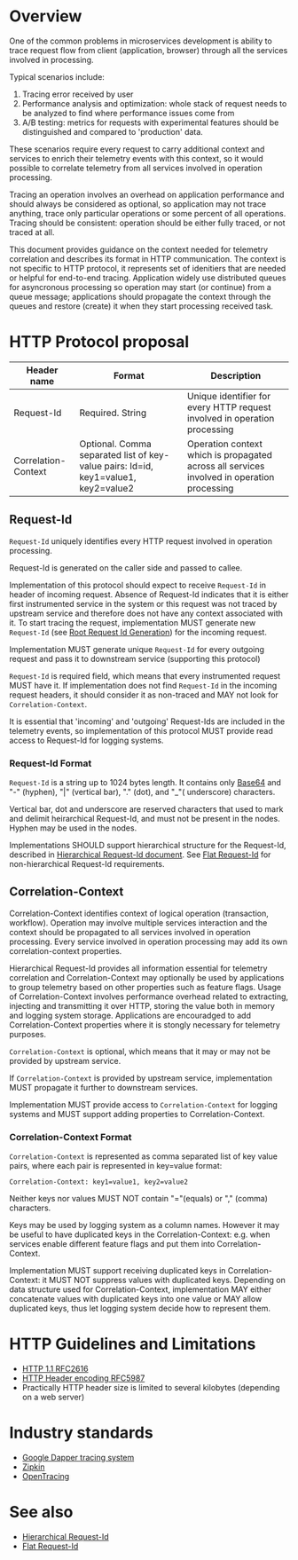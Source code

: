 # Overview
One of the common problems in microservices development is ability to trace request flow from client (application, browser) through all the services involved in processing.

Typical scenarios include:

1. Tracing error received by user
2. Performance analysis and optimization: whole stack of request needs to be analyzed to find where performance issues come from
3. A/B testing: metrics for requests with experimental features should be distinguished and compared to 'production' data.

These scenarios require every request to carry additional context and services to enrich their telemetry events with this context, so it would possible to correlate telemetry from all services involved in operation processing.

Tracing an operation involves an overhead on application performance and should always be considered as optional, so application may not trace anything, trace only particular operations or some percent of all operations. 
Tracing should be consistent: operation should be either fully traced, or not traced at all.

This document provides guidance on the context needed for telemetry correlation and describes its format in HTTP communication. The context is not specific to HTTP protocol, it represents set of idenitiers that are needed or helpful for end-to-end tracing. Application widely use distributed queues for asyncronous processing so operation may start (or continue) from a queue message; applications should propagate the context through the queues and restore (create) it when they start processing received task.

# HTTP Protocol proposal
| Header name           |  Format    | Description |
| ----------------------| ---------- | ---------- |
| Request-Id            | Required. String | Unique identifier for every HTTP request involved in operation processing |
| Correlation-Context   | Optional. Comma separated list of key-value pairs: Id=id, key1=value1, key2=value2 | Operation context which is propagated across all services involved in operation processing |

## Request-Id
`Request-Id` uniquely identifies every HTTP request involved in operation processing. 

Request-Id is generated on the caller side and passed to callee. 

Implementation of this protocol should expect to receive `Request-Id` in header of incoming request. 
Absence of Request-Id indicates that it is either first instrumented service in the system or this request was not traced by upstream service and therefore does not have any context associated with it.
To start tracing the request, implementation MUST generate new `Request-Id` (see [Root Request Id Generation](#root-request-id-generation)) for the incoming request.

Implementation MUST generate unique `Request-Id` for every outgoing request and pass it to downstream service (supporting this protocol)

`Request-Id` is required field, which means that every instrumented request MUST have it. If implementation does not find `Request-Id` in the incoming request headers, it should consider it as non-traced and MAY not look for `Correlation-Context`.

It is essential that 'incoming' and 'outgoing' Request-Ids are included in the telemetry events, so implementation of this protocol MUST provide read access to Request-Id for logging systems.

### Request-Id Format
`Request-Id` is a string up to 1024 bytes length. It contains only [Base64](https://en.wikipedia.org/wiki/Base64) and "-" (hyphen), "|" (vertical bar), "." (dot), and "_"( underscore) characters.

Vertical bar, dot and underscore are reserved characters that used to mark and delimit heirarchical Request-Id, and must not be present in the nodes. Hyphen may be used in the nodes.

Implementations SHOULD support hierarchical structure for the Request-Id, described in [Hierarchical Request-Id document](hierarchical_request_id.md).
See [Flat Request-Id](flat_request_id.md) for non-hierarchical Request-Id requirements.

## Correlation-Context
Correlation-Context identifies context of logical operation (transaction, workflow). Operation may involve multiple services interaction and the context should be propagated to all services involved in operation processing. Every service involved in operation processing may add its own correlation-context properties. 

Hierarchical Request-Id provides all information essential for telemetry correlation and Correlation-Context may optionally be used by applications to group telemetry based on other properties such as feature flags.
Usage of Correlation-Context involves performance overhead related to extracting, injecting and transmitting it over HTTP, storing the value both in memory and logging system storage. Applications are encouradged to add Correlation-Context properties where it is stongly necessary for telemetry purposes.

`Correlation-Context` is optional, which means that it may or may not be provided by upstream service.

If `Correlation-Context` is provided by upstream service, implementation MUST propagate it further to downstream services.

Implementation MUST provide access to `Correlation-Context` for logging systems and MUST support adding properties to Correlation-Context.

### Correlation-Context Format
`Correlation-Context` is represented as comma separated list of key value pairs, where each pair is represented in key=value format:

`Correlation-Context: key1=value1, key2=value2`

Neither keys nor values MUST NOT contain "="(equals) or "," (comma) characters. 

Keys may be used by logging system as a column names. However it may be useful to have duplicated keys in the Correlation-Context: e.g. when services enable different feature flags and put them into Correlation-Context.

Implementation MUST support receiving duplicated keys in Correlation-Context: it MUST NOT suppress values with duplicated keys. Depending on data structure used for Correlation-Context, implementation MAY either concatenate values with duplicated keys into one value or MAY allow duplicated keys, thus let logging system decide how to represent them.

# HTTP Guidelines and Limitations
- [HTTP 1.1 RFC2616](https://tools.ietf.org/html/rfc2616)
- [HTTP Header encoding RFC5987](https://tools.ietf.org/html/rfc5987)
- Practically HTTP header size is limited to several kilobytes (depending on a web server)

# Industry standards
- [Google Dapper tracing system](http://static.googleusercontent.com/media/research.google.com/en//pubs/archive/36356.pdf)
- [Zipkin](http://zipkin.io/)
- [OpenTracing](http://opentracing.io/)

# See also
- [Hierarchical Request-Id](hierarchical_request_id.md)
- [Flat Request-Id](flat_request_id.md)